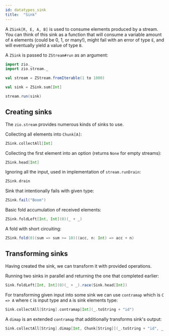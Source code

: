 ```yaml
---
id: datatypes_sink
title:  "Sink"
---
```


A `ZSink[R, E, A, B]` is used to consume elements produced by a stream.
You can think of this sink as a function that will consume a variable 
amount of `A` elements (could be 0, 1, or many!), might fail with an
error of type `E`, and will eventually yield a value of type `B`.

A `ZSink` is passed to `ZStream#run` as an argument:

```scala mdoc:silent
import zio._
import zio.stream._

val stream = ZStream.fromIterable(1 to 1000)

val sink = ZSink.sum[Int]

stream.run(sink)
```

## Creating sinks

The `zio.stream` provides numerous kinds of sinks to use.

Collecting all elements into `Chunk[A]`:

```scala mdoc:silent
ZSink.collectAll[Int]
```

Collecting the first element into an option (returns `None` for empty streams):

```scala mdoc:silent
ZSink.head[Int]
```

Ignoring all the input, used in implementation of `stream.runDrain`:

```scala mdoc:silent
ZSink.drain
```

Sink that intentionally fails with given type:

```scala mdoc:silent
ZSink.fail("Boom")
```

Basic fold accumulation of received elements:

```scala mdoc:silent
ZSink.foldLeft[Int, Int](0)(_ + _)
```

A fold with short circuiting:

```scala mdoc:silent
ZSink.fold(0)(sum => sum >= 10)((acc, n: Int) => acc + n)
```

## Transforming sinks

Having created the sink, we can transform it with provided operations.

Running two sinks in parallel and returning the one that completed earlier:
```scala mdoc:silent
Sink.foldLeft[Int, Int](0)(_ + _).race(Sink.head[Int])
```

For transforming given input into some sink we can use `contramap` which
is `C => A` where `C` is input type and `A` is sink elements type:

```scala mdoc:silent
Sink.collectAll[String].contramap[Int](_.toString + "id")
```

A `dimap` is an extended `contramap` that additionally transforms sink's output:

```scala mdoc:silent
Sink.collectAll[String].dimap[Int, Chunk[String]](_.toString + "id", _.take(10))
```
